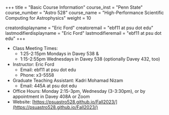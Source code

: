 +++
title = "Basic Course Information"
course_inst = "Penn State"
course_number = "Astro 528"
course_name = "High-Performance Scientific Computing for Astrophysics"
weight = 10

creatordisplayname = "Eric Ford"
creatoremail = "ebf11 at psu dot edu"
lastmodifierdisplayname = "Eric Ford"
lastmodifieremail = "ebf11 at psu dot edu"
+++

- Class Meeting Times:
   - 1:25-2:15pm Mondays in Davey 538 &amp;
   - 1:15-2:55pm Wednesdays in Davey 538 (optionally Davey 432, too)
- Instructor: Eric Ford
   - Email: ebf11 at psu dot edu
   - Phone: x3-5558
- Graduate Teaching Assistant: Kadri Mohamad Nizam
   - Email: 445A at psu dot edu
- Office Hours: Monday 2:15-3pm, Wednesday (3-3:30pm), or by appointment in Davey 408A or Zoom
- Website: [https://psuastro528.github.io/Fall2023/](https://psuastro528.github.io/Fall2023/)
